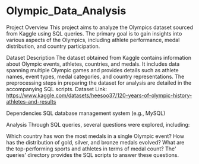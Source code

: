 # Olympic_Data_Analysis

Project Overview
This project aims to analyze the Olympics dataset sourced from Kaggle using SQL queries. The primary goal is to gain insights into various aspects of the Olympics, including athlete performance, medal distribution, and country participation.

Dataset Description
The dataset obtained from Kaggle contains information about Olympic events, athletes, countries, and medals. It includes data spanning multiple Olympic games and provides details such as athlete names, event types, medal categories, and country representations. The preprocessing steps in preparing the dataset for analysis are detailed in the accompanying SQL scripts.
Dataset Link: https://www.kaggle.com/datasets/heesoo37/120-years-of-olympic-history-athletes-and-results

Dependencies
SQL database management system (e.g., MySQL)

Analysis
Through SQL queries, several questions were explored, including:

Which country has won the most medals in a single Olympic event?
How has the distribution of gold, silver, and bronze medals evolved?
What are the top-performing sports and athletes in terms of medal count?
The' queries' directory provides the SQL scripts to answer these questions.
